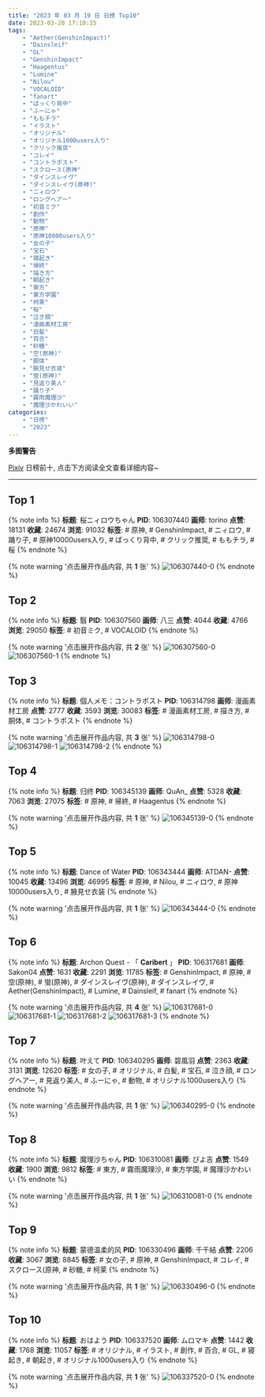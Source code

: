 ```yaml
---
title: "2023 年 03 月 19 日 日榜 Top10"
date: 2023-03-20 17:10:15
tags:
    - "Aether(GenshinImpact)"
    - "Dainsleif"
    - "GL"
    - "GenshinImpact"
    - "Haagentus"
    - "Lumine"
    - "Nilou"
    - "VOCALOID"
    - "fanart"
    - "ぱっくり背中"
    - "ふーにゃ"
    - "ももチラ"
    - "イラスト"
    - "オリジナル"
    - "オリジナル1000users入り"
    - "クリック推奨"
    - "コレイ"
    - "コントラポスト"
    - "スクロース(原神"
    - "ダインスレイヴ"
    - "ダインスレイヴ(原神)"
    - "ニィロウ"
    - "ロングヘアー"
    - "初音ミク"
    - "創作"
    - "動物"
    - "原神"
    - "原神10000users入り"
    - "女の子"
    - "宝石"
    - "寝起き"
    - "帰終"
    - "描き方"
    - "朝起き"
    - "東方"
    - "東方学園"
    - "柯莱"
    - "桜"
    - "泣き顔"
    - "漫画素材工房"
    - "白髪"
    - "百合"
    - "砂糖"
    - "空(原神)"
    - "胴体"
    - "腋見せ衣装"
    - "蛍(原神)"
    - "見返り美人"
    - "踊り子"
    - "霧雨魔理沙"
    - "魔理沙かわいい"
categories:
    - "日榜"
    - "2023"
---
```


<i class="fa fa-triangle-exclamation"></i>**多图警告**<i class="fa fa-triangle-exclamation"></i>

[Pixiv](https://www.pixiv.net/) 日榜前十, 点击下方阅读全文查看详细内容~

<!-- more -->

---

## Top 1

{% note info %}
**标题**: 桜ニィロウちゃん
**PID**: 106307440 **画师**: torino
**点赞**: 18131 **收藏**: 24674 **浏览**: 91032
**标签**: # 原神, # GenshinImpact, # ニィロウ, # 踊り子, # 原神10000users入り, # ぱっくり背中, # クリック推奨, # ももチラ, # 桜
{% endnote %}

{% note warning '点击展开作品内容, 共 **1** 张' %}
![106307440-0](https://i.pixiv.re/img-original/img/2023/03/18/00/01/01/106307440_p0.jpg)
{% endnote %}

## Top 2

{% note info %}
**标题**: 翳
**PID**: 106307560 **画师**: 八三
**点赞**: 4044 **收藏**: 4766 **浏览**: 29050
**标签**: # 初音ミク, # VOCALOID
{% endnote %}

{% note warning '点击展开作品内容, 共 **2** 张' %}
![106307560-0](https://i.pixiv.re/img-original/img/2023/03/18/00/02/08/106307560_p0.png)
![106307560-1](https://i.pixiv.re/img-original/img/2023/03/18/00/02/08/106307560_p1.png)
{% endnote %}

## Top 3

{% note info %}
**标题**: 個人メモ：コントラポスト
**PID**: 106314798 **画师**: 漫画素材工房
**点赞**: 2777 **收藏**: 3593 **浏览**: 30083
**标签**: # 漫画素材工房, # 描き方, # 胴体, # コントラポスト
{% endnote %}

{% note warning '点击展开作品内容, 共 **3** 张' %}
![106314798-0](https://i.pixiv.re/img-original/img/2023/03/18/09/23/24/106314798_p0.jpg)
![106314798-1](https://i.pixiv.re/img-original/img/2023/03/18/09/23/24/106314798_p1.jpg)
![106314798-2](https://i.pixiv.re/img-original/img/2023/03/18/09/23/24/106314798_p2.jpg)
{% endnote %}

## Top 4

{% note info %}
**标题**: 归终
**PID**: 106345139 **画师**: QuAn_
**点赞**: 5328 **收藏**: 7063 **浏览**: 27075
**标签**: # 原神, # 帰終, # Haagentus
{% endnote %}

{% note warning '点击展开作品内容, 共 **1** 张' %}
![106345139-0](https://i.pixiv.re/img-original/img/2023/03/19/02/59/30/106345139_p0.jpg)
{% endnote %}

## Top 5

{% note info %}
**标题**: Dance of Water
**PID**: 106343444 **画师**: ATDAN-
**点赞**: 10045 **收藏**: 13496 **浏览**: 46995
**标签**: # 原神, # Nilou, # ニィロウ, # 原神10000users入り, # 腋見せ衣装
{% endnote %}

{% note warning '点击展开作品内容, 共 **1** 张' %}
![106343444-0](https://i.pixiv.re/img-original/img/2023/03/19/05/15/50/106343444_p0.jpg)
{% endnote %}

## Top 6

{% note info %}
**标题**: Archon Quest - 「 𝐂𝐚𝐫𝐢𝐛𝐞𝐫𝐭 」
**PID**: 106317681 **画师**: Sakon04
**点赞**: 1631 **收藏**: 2291 **浏览**: 11785
**标签**: # GenshinImpact, # 原神, # 空(原神), # 蛍(原神), # ダインスレイヴ(原神), # ダインスレイヴ, # Aether(GenshinImpact), # Lumine, # Dainsleif, # fanart
{% endnote %}

{% note warning '点击展开作品内容, 共 **4** 张' %}
![106317681-0](https://i.pixiv.re/img-original/img/2023/03/18/10/25/08/106317681_p0.jpg)
![106317681-1](https://i.pixiv.re/img-original/img/2023/03/18/10/25/08/106317681_p1.jpg)
![106317681-2](https://i.pixiv.re/img-original/img/2023/03/18/10/25/08/106317681_p2.jpg)
![106317681-3](https://i.pixiv.re/img-original/img/2023/03/18/10/25/08/106317681_p3.jpg)
{% endnote %}

## Top 7

{% note info %}
**标题**: 叶えて
**PID**: 106340295 **画师**: 碧風羽
**点赞**: 2363 **收藏**: 3131 **浏览**: 12620
**标签**: # 女の子, # オリジナル, # 白髪, # 宝石, # 泣き顔, # ロングヘアー, # 見返り美人, # ふーにゃ, # 動物, # オリジナル1000users入り
{% endnote %}

{% note warning '点击展开作品内容, 共 **1** 张' %}
![106340295-0](https://i.pixiv.re/img-original/img/2023/03/19/00/01/47/106340295_p0.jpg)
{% endnote %}

## Top 8

{% note info %}
**标题**: 魔理沙ちゃん
**PID**: 106310081 **画师**: ぴよ吉
**点赞**: 1549 **收藏**: 1900 **浏览**: 9812
**标签**: # 東方, # 霧雨魔理沙, # 東方学園, # 魔理沙かわいい
{% endnote %}

{% note warning '点击展开作品内容, 共 **1** 张' %}
![106310081-0](https://i.pixiv.re/img-original/img/2023/03/19/22/17/23/106310081_p0.jpg)
{% endnote %}

## Top 9

{% note info %}
**标题**: 蒙德温柔的风
**PID**: 106330496 **画师**: 千千結
**点赞**: 2206 **收藏**: 3067 **浏览**: 8845
**标签**: # 女の子, # 原神, # GenshinImpact, # コレイ, # スクロース(原神, # 砂糖, # 柯莱
{% endnote %}

{% note warning '点击展开作品内容, 共 **1** 张' %}
![106330496-0](https://i.pixiv.re/img-original/img/2023/03/18/19/27/09/106330496_p0.jpg)
{% endnote %}

## Top 10

{% note info %}
**标题**: おはよう
**PID**: 106337520 **画师**: ムロマキ
**点赞**: 1442 **收藏**: 1768 **浏览**: 11057
**标签**: # オリジナル, # イラスト, # 創作, # 百合, # GL, # 寝起き, # 朝起き, # オリジナル1000users入り
{% endnote %}

{% note warning '点击展开作品内容, 共 **1** 张' %}
![106337520-0](https://i.pixiv.re/img-original/img/2023/03/18/22/51/18/106337520_p0.jpg)
{% endnote %}
